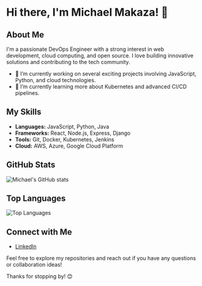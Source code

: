 # Hi there, I'm Michael Makaza! 👋

## About Me

I'm a passionate DevOps Engineer with a strong interest in web development, cloud computing, and open source. I love building innovative solutions and contributing to the tech community.

- 🔭 I’m currently working on several exciting projects involving JavaScript, Python, and cloud technologies.
- 🌱 I’m currently learning more about Kubernetes and advanced CI/CD pipelines.

## My Skills

- **Languages:** JavaScript, Python, Java
- **Frameworks:** React, Node.js, Express, Django
- **Tools:** Git, Docker, Kubernetes, Jenkins
- **Cloud:** AWS, Azure, Google Cloud Platform

## GitHub Stats

![Michael's GitHub stats](https://github-readme-stats.vercel.app/api?username=michaelmakaza&show_icons=true&theme=dracula)

## Top Languages

![Top Languages](https://github-readme-stats.vercel.app/api/top-langs/?username=michaelmakaza&layout=compact&theme=dracula)

## Connect with Me

- [LinkedIn](https://www.linkedin.com/in/michael-makaza-0160572b/)


Feel free to explore my repositories and reach out if you have any questions or collaboration ideas!

Thanks for stopping by! 😊
